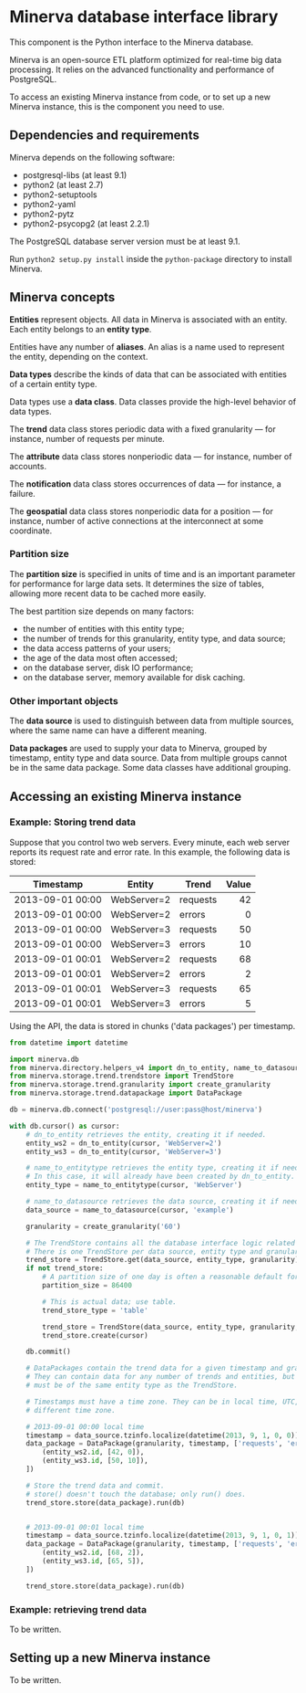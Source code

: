 # Minerva database interface library

This component is the Python interface to the Minerva database.

Minerva is an open-source ETL platform optimized for real-time big data processing. It relies on the advanced functionality and performance of PostgreSQL.

To access an existing Minerva instance from code, or to set up a new Minerva instance, this is the component you need to use.


## Dependencies and requirements

Minerva depends on the following software:

* postgresql-libs (at least 9.1)
* python2 (at least 2.7)
* python2-setuptools
* python2-yaml
* python2-pytz
* python2-psycopg2 (at least 2.2.1)

The PostgreSQL database server version must be at least 9.1.

Run `python2 setup.py install` inside the `python-package` directory to install Minerva.


## Minerva concepts

**Entities** represent objects. All data in Minerva is associated with an entity. Each entity belongs to an **entity type**.

Entities have any number of **aliases**. An alias is a name used to represent the entity, depending on the context.

**Data types** describe the kinds of data that can be associated with entities of a certain entity type.

Data types use a **data class**. Data classes provide the high-level behavior of data types.

The **trend** data class stores periodic data with a fixed granularity — for instance, number of requests per minute.

The **attribute** data class stores nonperiodic data — for instance, number of accounts.

The **notification** data class stores occurrences of data — for instance, a failure.

The **geospatial** data class stores nonperiodic data for a position — for instance, number of active connections at the interconnect at some coordinate.


### Partition size

The **partition size** is specified in units of time and is an important parameter for performance for large data sets. It determines the size of tables, allowing more recent data to be cached more easily.

The best partition size depends on many factors:

- the number of entities with this entity type;
- the number of trends for this granularity, entity type, and data source;
- the data access patterns of your users;
- the age of the data most often accessed;
- on the database server, disk IO performance;
- on the database server, memory available for disk caching.


### Other important objects

The **data source** is used to distinguish between data from multiple sources, where the same name can have a different meaning.

**Data packages** are used to supply your data to Minerva, grouped by timestamp, entity type and data source. Data from multiple groups cannot be in the same data package. Some data classes have additional grouping.


## Accessing an existing Minerva instance

### Example: Storing trend data

Suppose that you control two web servers. Every minute, each web server reports its request rate and error rate. In this example, the following data is stored:

Timestamp        | Entity      | Trend    | Value
---------------- | ----------- | -------- | -----:
2013-09-01 00:00 | WebServer=2 | requests |    42
2013-09-01 00:00 | WebServer=2 | errors   |     0
2013-09-01 00:00 | WebServer=3 | requests |    50
2013-09-01 00:00 | WebServer=3 | errors   |    10
2013-09-01 00:01 | WebServer=2 | requests |    68
2013-09-01 00:01 | WebServer=2 | errors   |     2
2013-09-01 00:01 | WebServer=3 | requests |    65
2013-09-01 00:01 | WebServer=3 | errors   |     5

Using the API, the data is stored in chunks ('data packages') per timestamp.


```python
from datetime import datetime

import minerva.db
from minerva.directory.helpers_v4 import dn_to_entity, name_to_datasource, name_to_entitytype
from minerva.storage.trend.trendstore import TrendStore
from minerva.storage.trend.granularity import create_granularity
from minerva.storage.trend.datapackage import DataPackage

db = minerva.db.connect('postgresql://user:pass@host/minerva')

with db.cursor() as cursor:
	# dn_to_entity retrieves the entity, creating it if needed.
	entity_ws2 = dn_to_entity(cursor, 'WebServer=2')
	entity_ws3 = dn_to_entity(cursor, 'WebServer=3')

	# name_to_entitytype retrieves the entity type, creating it if needed.
	# In this case, it will already have been created by dn_to_entity.
	entity_type = name_to_entitytype(cursor, 'WebServer')

	# name_to_datasource retrieves the data source, creating it if needed.
	data_source = name_to_datasource(cursor, 'example')

	granularity = create_granularity('60')

	# The TrendStore contains all the database interface logic related to trends.
	# There is one TrendStore per data source, entity type and granularity.
	trend_store = TrendStore.get(data_source, entity_type, granularity)
	if not trend_store:
		# A partition size of one day is often a reasonable default for a one-minute granularity.
		partition_size = 86400

		# This is actual data; use table.
		trend_store_type = 'table'

		trend_store = TrendStore(data_source, entity_type, granularity, 86400, trend_store_type)
		trend_store.create(cursor)

	db.commit()

	# DataPackages contain the trend data for a given timestamp and granularity.
	# They can contain data for any number of trends and entities, but the entities
	# must be of the same entity type as the TrendStore.

	# Timestamps must have a time zone. They can be in local time, UTC, or a
	# different time zone.

	# 2013-09-01 00:00 local time
	timestamp = data_source.tzinfo.localize(datetime(2013, 9, 1, 0, 0))
	data_package = DataPackage(granularity, timestamp, ['requests', 'errors'], [
		(entity_ws2.id, [42, 0]),
		(entity_ws3.id, [50, 10]),
	])

	# Store the trend data and commit.
	# store() doesn't touch the database; only run() does.
	trend_store.store(data_package).run(db)


	# 2013-09-01 00:01 local time
	timestamp = data_source.tzinfo.localize(datetime(2013, 9, 1, 0, 1))
	data_package = DataPackage(granularity, timestamp, ['requests', 'errors'], [
		(entity_ws2.id, [68, 2]),
		(entity_ws3.id, [65, 5]),
	])

	trend_store.store(data_package).run(db)
```


### Example: retrieving trend data

To be written.


## Setting up a new Minerva instance

To be written.
